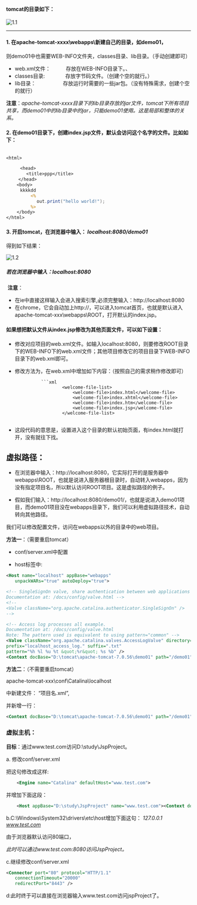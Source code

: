 #### tomcat的目录如下：

![1.1](D:\xuexi\java\java_项目_网易云课堂资料\notes-javaWeb-YanQun\pictures\1\1.1.png)

********

#### 1. 在apache-tomcat-xxxx\webapps\新建自己的目录，如demo01，

则demo01中也需要WEB-INFO文件夹，classes目录、lib目录。（手动创建即可）

* web.xml文件：　　　存放在WEB-INFO目录下。、
* classes目录:　　　　存放字节码文件。（创建个空的就行。）
* lib目录：　　　　　   存放运行时需要的一些jar包。（没有特殊需求，创建个空的就行）

**注意**：_apache-tomcat-xxxx目录下的lib目录存放的jar文件，tomcat下所有项目共享，而demo01中的lib目录中的jar，只能demo01使用。这是局部和整体的关系。_



#### 2. 在demo01目录下，创建index.jsp文件，默认会访问这个名字的文件。比如如下：

```jsp

<html>

　　	<head> 
　　　	　<title>ppp</title>
　	</head>
	<body>
　　	kkkkdd
　　		<%
　　　		　out.print("hello world!");
　　		%>
	</body>
</html>
```

#### 3. 开启tomcat，在浏览器中输入：  _localhost:8080/demo01_

得到如下结果：

![1.2](D:\xuexi\java\java_项目_网易云课堂资料\notes-javaWeb-YanQun\pictures\1\1.2.png)

##### 若在浏览器中输入：localhost:8080

​     **注意**：

* 在ie中直接这样输入会进入搜索引擎,必须完整输入：http://localhost:8080
* 在chrome，它会自动加上http://，可以进入tomcat首页，也就是默认进入apache-tomcat-xxx\webapps\ROOT，打开默认的index.jsp。



#### 如果想把默认文件从index.jsp修改为其他页面文件，可以如下设置：

* 修改对应项目的web.xml文件。如输入localhost:8080，则要修改ROOT目录下的WEB-INFO下的web.xml文件；其他项目修改它的项目目录下WEB-INFO目录下的web.xml即可。

* 修改方法为，在web.xml中增加如下内容：（按照自己的需求稍作修改即可）

				```xml
						<welcome-file-list>
							<welcome-file>index.html</welcome-file>
							<welcome-file>index.xhtml</welcome-file>
							<welcome-file>index.htm</welcome-file>
							<welcome-file>index.jsp</welcome-file>
						</welcome-file-list>
	```

* 这段代码的意思是，设置进入这个目录的默认初始页面，有index.html就打开，没有就往下找。



## 虚拟路径：

* 在浏览器中输入：http://localhost:8080，它实际打开的是服务器中 webapps\ROOT，也就是说进入服务器根目录时，自动转入webapps，因为没有指定项目名，所以默认访问ROOT项目。这是虚拟路径的例子。

* 假如我们输入：http://localhost:8080/demo01/，也就是说进入demo01项目，而demo01项目没在webapps目录下，我们可以利用虚拟路径技术，自动转向其他路径。

我们可以修改配置文件，访问在webapps以外的目录中的web项目。

 

**方法一**：（需要重启tomcat）

* conf/server.xml中配置

* host标签中:

```xml
<Host name="localhost" appBase="webapps"
　　unpackWARs="true" autoDeploy="true">

<!-- SingleSignOn valve, share authentication between web applications
Documentation at: /docs/config/valve.html -->
<!--
<Valve className="org.apache.catalina.authenticator.SingleSignOn" />
-->

<!-- Access log processes all example.
Documentation at: /docs/config/valve.html
Note: The pattern used is equivalent to using pattern="common" -->
<Valve className="org.apache.catalina.valves.AccessLogValve" directory="logs"
prefix="localhost_access_log." suffix=".txt"
pattern="%h %l %u %t &quot;%r&quot; %s %b" />
<Context docBase="D:\tomcat\apache-tomcat-7.0.56\demo01" path="/demo01" /><!--插入这段代码.从/demo01转入D:\tomcat\apache-tomcat-7.0
```


**方法二**：（不需要重启tomcat）

apache-tomcat-xxx\conf\Catalina\localhost

中新建文件：   “项目名.xml”,

并新增一行：
```xml
<Context docBase="D:\tomcat\apache-tomcat-7.0.56\demo01" path="/demo01" />
```



### 虚拟主机：

**目标**：通过www.test.com访问D:\study\JspProject。

 

a. 修改conf/server.xml

把这句修改成这样:
```xml
	<Engine name="Catalina" defaultHost="www.test.com">
```

并增加下面这段：
```xml
	<Host appBase="D:\study\JspProject" name="www.test.com"><Context docBase="D:\study\JspProject" path="/"/></Host>*

```


b.C:\Windows\System32\drivers\etc\host增加下面这句：
		_127.0.0.1 www.test.com_

由于浏览器默认访问80端口，

*此时可以通过www.test.com:8080访问JspProject。*

 

 

c.继续修改conf/server.xml
```xml
<Connector port="80" protocol="HTTP/1.1"
　　connectionTimeout="20000"
　　redirectPort="8443" />
```

d:此时终于可以直接在浏览器输入www.test.com访问jspProject了。